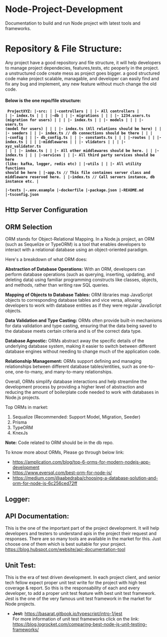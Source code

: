 # Node-Project-Development
Documentation to build and run Node project with latest tools and frameworks.

# Repository & File Structure:
Any project have a good repository and file structure, it will help developers to manage project dependecies, features,tests, etc peoperly in the project. a unstructured code create mess as project goes bigger. a good structured code make project scalable, managable, and developer can easily find and fix any bug and implement, any new feature without much change the old code.
#### Below is the one repo/file structure:
<b><code>
ProjectXYZ:
    |-src:
    |    |-controllers
    |    |  |- All controllers
    |    |  |- index.ts
    |    |
    |    |-db
    |    |  |- migrations
    |    |  |     |- 1234.users.ts (migration for users)
    |    |  |     |- index.ts
    |    |  |- models
    |    |  |     |- users.ts (model for users)
    |    |  |     |- index.ts (All relations should be here)
    |    |  |- seeders
    |    |  |- index.ts // db connections should be there
    |    |
    |    |-config
    |    |  |- db_config.ts
    |    |  |- constants.ts
    |    |
    |    |-routes
    |    |  |- index.ts
    |    |
    |    |-middlewares
    |    |  |- vlidators
    |    |  |      |- xyz_validator.ts
    |    |  |      |- index.ts
    |    |  |- All other middlewares should be here.
    |    |  |- index.ts
    |    |
    |    |-services
    |    |  |- All third party services should be here (like: kafka, logger, redis etc)
    |    |-utils
    |    |  |- All utility functions should be here
    |    |-app.ts  // This file containes server class and middleware reserved here.
    |    |-index.ts  // Call servers instance, db instance etc.
    |     
    |-tests
    |-.env.example
    |-dockerfile
    |-package.json
    |-README.md
    |-tsconfig.json
</code></b>


## Http Server Configuration
## ORM Selection
ORM stands for Object-Relational Mapping. In a Node.js project, an ORM (such as Sequelize or TypeORM) is a tool that enables developers to interact with a relational database using an object-oriented paradigm.

Here's a breakdown of what ORM does:

**Abstraction of Database Operations:** With an ORM, developers can perform database operations (such as querying, inserting, updating, and deleting data) using familiar programming constructs like classes, objects, and methods, rather than writing raw SQL queries.

**Mapping of Objects to Database Tables:** ORM libraries map JavaScript objects to corresponding database tables and vice versa, allowing developers to work with database entities as if they were regular JavaScript objects.

**Data Validation and Type Casting:** ORMs often provide built-in mechanisms for data validation and type casting, ensuring that the data being saved to the database meets certain criteria and is of the correct data type.

**Database Agnostic:** ORMs abstract away the specific details of the underlying database system, making it easier to switch between different database engines without needing to change much of the application code.

**Relationship Management:** ORMs support defining and managing relationships between different database tables/entities, such as one-to-one, one-to-many, and many-to-many relationships.

Overall, ORMs simplify database interactions and help streamline the development process by providing a higher level of abstraction and reducing the amount of boilerplate code needed to work with databases in Node.js projects.

Top ORMs in market:
1. Sequalize (Recommended: Support Model, Migration, Seeder)
2. Prisma
3. TypeORM
4. KnexJs

**Note:** Code related to ORM should be in the db repo.

To know more about ORMs, Please go through below link:
- https://amplication.com/blog/top-6-orms-for-modern-nodejs-app-development
- https://www.eversql.com/best-orm-for-node-js/
- https://medium.com/@aabedraba/choosing-a-database-solution-and-orm-for-node-js-6c256ced72ff
## Logger:
## API Documentation:
This is the one of the important part of the project development. It will help developers and testers to understand apis in the project their request and responses. There are so many tools are available in the market for this. Just choose one of them which is best suitable for your project.
    https://blog.hubspot.com/website/api-documentation-tool

## Unit Test: 
This is the era of test driven development. In each project client, and senior tech fellow expect proper unit test write for the project with high test coverage & report. So this is the responsability of each and every developer, to add a proper unit test feature with best unit test framework. Jest is the one of the very famous unit test framework in the market for Node projects.
 * <b>Jest:</b> https://basarat.gitbook.io/typescript/intro-1/jest  
For more information of unit test frameworks click on the link: https://blog.logrocket.com/comparing-best-node-js-unit-testing-frameworks/
